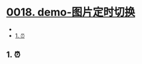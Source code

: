 # [0018. demo-图片定时切换](https://github.com/Tdahuyou/TNotes.react/tree/main/0018.%20demo-%E5%9B%BE%E7%89%87%E5%AE%9A%E6%97%B6%E5%88%87%E6%8D%A2)

<!-- region:toc -->


- 
- [1. ⏰](#1-)
<!-- endregion:toc -->

## 1. ⏰
